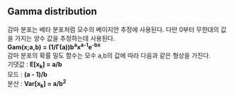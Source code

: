 ## Gamma distribution

감마 분포는 베타 분포처럼 모수의 베이지안 추정에 사용된다. 다만 0부터 무한대의 값을 가지는 양수 값을 추정하는데 사용된다.<br>
**Gam(x;a,b) = (1/&Gamma;(a))b<sup>a</sup>x<sup>a-1</sup>e<sup>-bx</sup>**
<br>
감마 분포의 확률 밀도 함수는 모수 a,b의 값에 따라 다음과 같은 형상을 가진다.
<br>
기댓값 : **E[x<sub>k</sub>] = a/b** <br>
모드 : **(a - 1)/b** <br>
분산 : **Var[x<sub>k</sub>] = a/b<sup>2</sup>**
